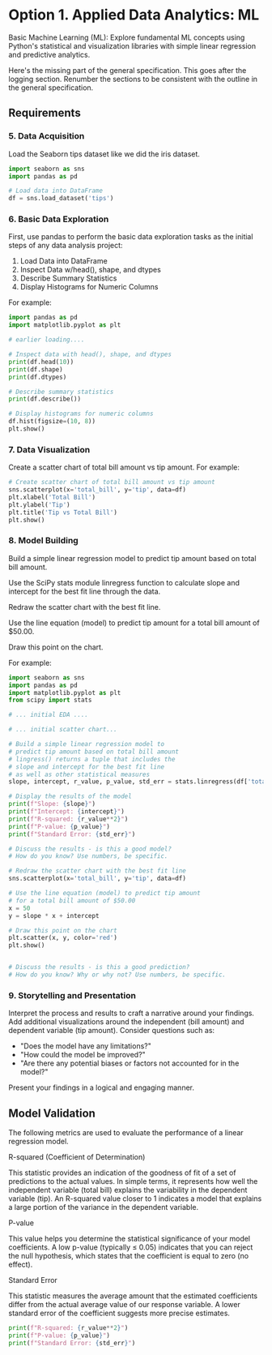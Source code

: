 # Option 1. Applied Data Analytics: ML

Basic Machine Learning (ML): 
Explore fundamental ML concepts using Python's statistical and visualization libraries with simple linear regression and predictive analytics.

Here's the missing part of the general specification. This goes after the logging section.
Renumber the sections to be consistent with the outline in the general specification.

## Requirements

### 5. Data Acquisition

Load the Seaborn tips dataset like we did the iris dataset.

```python
import seaborn as sns
import pandas as pd

# Load data into DataFrame
df = sns.load_dataset('tips')

```

### 6. Basic Data Exploration

First, use pandas to perform the basic data exploration tasks as the initial steps of
any data analysis project:

1. Load Data into DataFrame
2. Inspect Data w/head(), shape, and dtypes
3. Describe Summary Statistics
4. Display Histograms for Numeric Columns

For example:

```python
import pandas as pd
import matplotlib.pyplot as plt

# earlier loading.... 

# Inspect data with head(), shape, and dtypes
print(df.head(10))
print(df.shape)
print(df.dtypes)

# Describe summary statistics
print(df.describe())

# Display histograms for numeric columns
df.hist(figsize=(10, 8))
plt.show()
```

### 7. Data Visualization

Create a scatter chart of total bill amount vs tip amount.
For example:
  
```python
# Create scatter chart of total bill amount vs tip amount
sns.scatterplot(x='total_bill', y='tip', data=df)
plt.xlabel('Total Bill')
plt.ylabel('Tip')
plt.title('Tip vs Total Bill')
plt.show()
```

### 8. Model Building

Build a simple linear regression model to predict tip amount based on total bill amount.

Use the SciPy stats module linregress function to calculate slope and intercept for the best fit line through the data.

Redraw the scatter chart with the best fit line. 

Use the line equation (model) to predict tip amount for a total bill amount of $50.00.

Draw this point on the chart. 

For example:

```python
import seaborn as sns
import pandas as pd
import matplotlib.pyplot as plt
from scipy import stats

# ... initial EDA ....

# ... initial scatter chart... 

# Build a simple linear regression model to 
# predict tip amount based on total bill amount
# lingress() returns a tuple that includes the 
# slope and intercept for the best fit line
# as well as other statistical measures
slope, intercept, r_value, p_value, std_err = stats.linregress(df['total_bill'], df['tip'])

# Display the results of the model
print(f"Slope: {slope}")
print(f"Intercept: {intercept}")
print(f"R-squared: {r_value**2}")
print(f"P-value: {p_value}")
print(f"Standard Error: {std_err}")

# Discuss the results - is this a good model?
# How do you know? Use numbers, be specific. 

# Redraw the scatter chart with the best fit line
sns.scatterplot(x='total_bill', y='tip', data=df)

# Use the line equation (model) to predict tip amount 
# for a total bill amount of $50.00
x = 50
y = slope * x + intercept

# Draw this point on the chart
plt.scatter(x, y, color='red')
plt.show()


# Discuss the results - is this a good prediction?
# How do you know? Why or why not? Use numbers, be specific. 
```

### 9. Storytelling and Presentation

Interpret the process and results to craft a narrative around your findings.
Add additional visualizations around the independent (bill amount) and dependent variable (tip amount).
Consider questions such as:

- "Does the model have any limitations?"
- "How could the model be improved?"
- "Are there any potential biases or factors not accounted for in the model?"

Present your findings in a logical and engaging manner.

## Model Validation

The following metrics are used to evaluate the performance of a linear regression model.

R-squared (Coefficient of Determination)

This statistic provides an indication of the goodness of fit of a set of predictions to the actual values.
In simple terms, it represents how well the independent variable (total bill) explains the variability in the dependent variable (tip).
An R-squared value closer to 1 indicates a model that explains a large portion of the variance in the dependent variable.

P-value

This value helps you determine the statistical significance of your model coefficients. A low p-value (typically ≤ 0.05) indicates that you can reject the null hypothesis, which states that the coefficient is equal to zero (no effect).

Standard Error

This statistic measures the average amount that the estimated coefficients differ from the actual average value of our response variable. A lower standard error of the coefficient suggests more precise estimates.

```python
print(f"R-squared: {r_value**2}")
print(f"P-value: {p_value}")
print(f"Standard Error: {std_err}")
```
